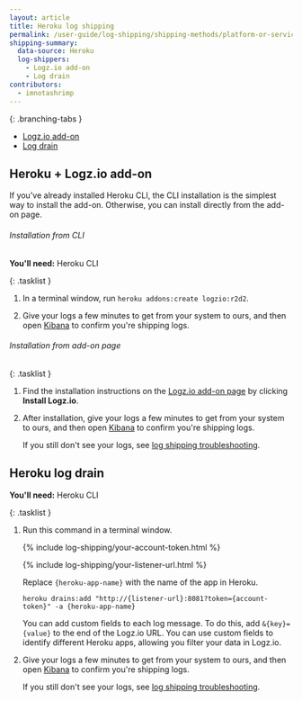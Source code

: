 ```yaml
---
layout: article
title: Heroku log shipping
permalink: /user-guide/log-shipping/shipping-methods/platform-or-service--heroku.html
shipping-summary:
  data-source: Heroku
  log-shippers:
    - Logz.io add-on
    - Log drain
contributors:
  - imnotashrimp
---
```


<div class="branching-container">

{: .branching-tabs }
  * [Logz.io add-on](#logzio-add-on-config)
  * [Log drain](#log-drain-config)


<div id="logzio-add-on-config">

## Heroku + Logz.io add-on

If you've already installed Heroku CLI, the CLI installation is the simplest way to install the add-on. Otherwise, you can install directly from the add-on page.

###### Installation from CLI

**You'll need:** Heroku CLI

{: .tasklist }
1. In a terminal window, run `heroku addons:create logzio:r2d2`.

2. Give your logs a few minutes to get from your system to ours, and then open [Kibana](https://app.logz.io/#/dashboard/kibana) to confirm you're shipping logs.

###### Installation from add-on page

{: .tasklist }
1. Find the installation instructions on the [Logz.io add-on page](https://elements.heroku.com/addons/logzio) by clicking **Install Logz.io**.

2. After installation, give your logs a few minutes to get from your system to ours, and then open [Kibana](https://app.logz.io/#/dashboard/kibana) to confirm you're shipping logs.

    If you still don't see your logs, see [log shipping troubleshooting]({{site.baseurl}}/user-guide/log-shipping/log-shipping-troubleshooting.html).

</div>


<div id="log-drain-config">

## Heroku log drain

**You'll need:** Heroku CLI

{: .tasklist }
1. Run this command in a terminal window.

    {% include log-shipping/your-account-token.html %}

    {% include log-shipping/your-listener-url.html %}

    Replace `{heroku-app-name}` with the name of the app in Heroku.

    ```shell
    heroku drains:add "http://{listener-url}:8081?token={account-token}" -a {heroku-app-name}
    ```

    You can add custom fields to each log message. To do this, add `&{key}={value}` to the end of the Logz.io URL. You can use custom fields to identify different Heroku apps, allowing you filter your data in Logz.io.

2. Give your logs a few minutes to get from your system to ours, and then open [Kibana](https://app.logz.io/#/dashboard/kibana) to confirm you're shipping logs.

   If you still don't see your logs, see [log shipping troubleshooting]({{site.baseurl}}/user-guide/log-shipping/log-shipping-troubleshooting.html).


</div>

</div>